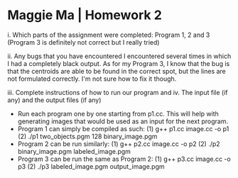 # Maggie Ma | Homework 2
i. Which parts of the assignment were completed:
Program 1, 2 and 3 (Program 3 is definitely not correct but I really tried)

ii. Any bugs that you have encountered
I encountered several times in which I had a completely black output. As for my Program 3, I know that the bug is that the centroids are able to be found in the correct spot, but the lines are not formulated correctly. I'm not sure how to fix it though. 

iii. Complete instructions of how to run our program and iv. The input file (if any) and the output files (if any)
- Run each program one by one starting from p1.cc. This will help with generating images that would be used as an input for the next program. 
- Program 1 can simply be compiled as such: (1) g++ p1.cc image.cc -o p1 (2) ./p1 two_objects.pgm 128 binary_image.pgm
- Program 2 can be run similarly: (1) g++ p2.cc image.cc -o p2 (2) ./p2 binary_image.pgm labeled_image.pgm
- Program 3 can be run the same as Program 2: (1) g++ p3.cc image.cc -o p3 (2) ./p3 labeled_image.pgm output_image.pgm
